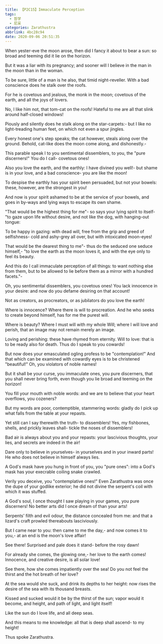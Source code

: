 ```yaml
---
title: 【P2C15】Immaculate Perception
tags:
  - 哲学
  - 尼采
categories: Zarathustra
abbrlink: 4bc28c94
date: 2020-09-06 20:51:35
---
```

When yester-eve the moon arose, then did I fancy it about to bear a sun: so broad and teeming did it lie on the horizon.

But it was a liar with its pregnancy; and sooner will I believe in the man in the moon than in the woman.
<!-- more -->
To be sure, little of a man is he also, that timid night-reveller. With a bad conscience does he stalk over the roofs.

For he is covetous and jealous, the monk in the moon; covetous of the earth, and all the joys of lovers.

No, I like him not, that tom-cat on the roofs! Hateful to me are all that slink around half-closed windows!

Piously and silently does he stalk along on the star-carpets:- but I like no light-treading human feet, on which not even a spur jingles.

Every honest one's step speaks; the cat however, steals along over the ground. Behold, cat-like does the moon come along, and dishonestly.-

This parable speak I to you sentimental dissemblers, to you, the "pure discerners!" You do I call- covetous ones!

Also you love the earth, and the earthly: I have divined you well!- but shame is in your love, and a bad conscience- you are like the moon!

To despise the earthly has your spirit been persuaded, but not your bowels: these, however, are the strongest in you!

And now is your spirit ashamed to be at the service of your bowels, and goes in by-ways and lying ways to escape its own shame.

"That would be the highest thing for me"- so says your lying spirit to itself- "to gaze upon life without desire, and not like the dog, with hanging-out tongue:

To be happy in gazing: with dead will, free from the grip and greed of selfishness- cold and ashy-grey all over, but with intoxicated moon-eyes!

That would be the dearest thing to me"- thus do the seduced one seduce himself,- "to love the earth as the moon loves it, and with the eye only to feel its beauty.

And this do I call immaculate perception of all things: to want nothing else from them, but to be allowed to lie before them as a mirror with a hundred facets."-

Oh, you sentimental dissemblers, you covetous ones! You lack innocence in your desire: and now do you defame desiring on that account!

Not as creators, as procreators, or as jubilators do you love the earth!

Where is innocence? Where there is will to procreation. And he who seeks to create beyond himself, has for me the purest will.

Where is beauty? Where I must will with my whole Will; where I will love and perish, that an image may not remain merely an image.

Loving and perishing: these have rhymed from eternity. Will to love: that is to be ready also for death. Thus do I speak to you cowards!

But now does your emasculated ogling profess to be "contemplation!" And that which can be examined with cowardly eyes is to be christened "beautiful!" Oh, you violators of noble names!

But it shall be your curse, you immaculate ones, you pure discerners, that you shall never bring forth, even though you lie broad and teeming on the horizon!

You fill your mouth with noble words: and we are to believe that your heart overflows, you cozeners?

But my words are poor, contemptible, stammering words: gladly do I pick up what falls from the table at your repasts.

Yet still can I say therewith the truth- to dissemblers! Yes, my fishbones, shells, and prickly leaves shall- tickle the noses of dissemblers!

Bad air is always about you and your repasts: your lascivious thoughts, your lies, and secrets are indeed in the air!

Dare only to believe in yourselves- in yourselves and in your inward parts! He who does not believe in himself always lies.

A God's mask have you hung in front of you, you "pure ones": into a God's mask has your execrable coiling snake crawled.

Verily you deceive, you "contemplative ones!" Even Zarathustra was once the dupe of your godlike exterior; he did not divine the serpent's coil with which it was stuffed.

A God's soul, I once thought I saw playing in your games, you pure discerners! No better arts did I once dream of than your arts!

Serpents' filth and evil odour, the distance concealed from me: and that a lizard's craft prowled thereabouts lasciviously.

But I came near to you: then came to me the day,- and now comes it to you,- at an end is the moon's love affair!

See there! Surprised and pale does it stand- before the rosy dawn!

For already she comes, the glowing one,- her love to the earth comes! Innocence, and creative desire, is all solar love!

See there, how she comes impatiently over the sea! Do you not feel the thirst and the hot breath of her love?

At the sea would she suck, and drink its depths to her height: now rises the desire of the sea with its thousand breasts.

Kissed and sucked would it be by the thirst of the sun; vapor would it become, and height, and path of light, and light itself!

Like the sun do I love life, and all deep seas.

And this means to me knowledge: all that is deep shall ascend- to my height!

Thus spoke Zarathustra.
